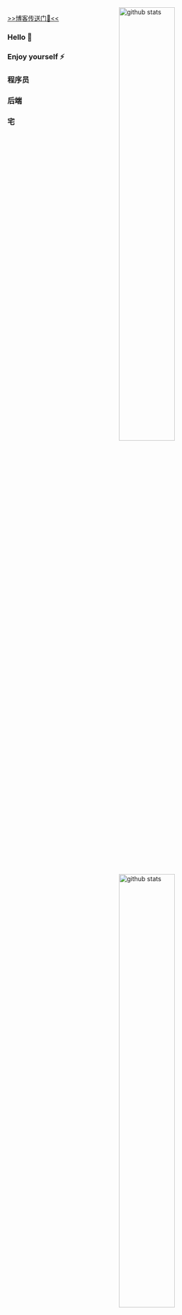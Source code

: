 <img align="right" alt="github stats" width="50%" src="https://github-readme-stats.vercel.app/api?username=lennon-liu&show_icons=true&count_private=true">
<img align="right" alt="github stats" width="50%" src="https://github-readme-stats.vercel.app/api/top-langs/?username=lennon-liu&hide=html&layout=compact">

[>>博客传送门💬<<](https://lennon.work)

### Hello 👋
### Enjoy yourself ⚡
### 程序员 
### 后端
### 宅


<!--
**lennon-liu/lennon-liu** is a ✨ _special_ ✨ repository because its `README.md` (this file) appears on your GitHub profile.

Here are some ideas to get you started:

- 🔭 I’m currently working on ...
- 🌱 I’m currently learning ...
- 👯 I’m looking to collaborate on ...
- 🤔 I’m looking for help with ...
- 💬 Ask me about ...
- 📫 How to reach me: ...
- 😄 Pronouns: ...
- ⚡ Fun fact: ...
-->
